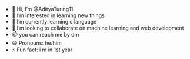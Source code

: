 - 👋 Hi, I’m @AdityaTuring11
- 👀 I’m interested in learning new things
- 🌱 I’m currently learning c language
- 💞️ I’m looking to collaborate on machine learning and web development
- 📫 you can reach me by dm
- 😄 Pronouns: he/him
- ⚡ Fun fact: i m in 1st year

<!---
AdityaTuring11/AdityaTuring11 is a ✨ special ✨ repository because its `README.md` (this file) appears on your GitHub profile.
You can click the Preview link to take a look at your changes.
--->
